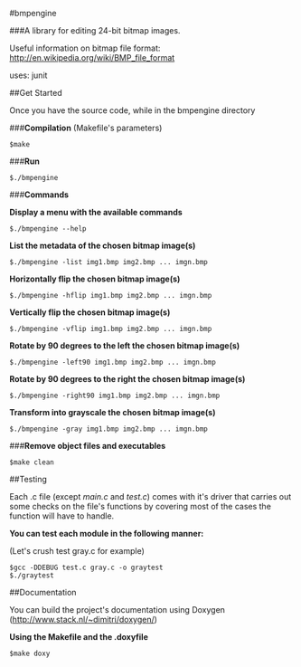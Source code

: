 #bmpengine

###A library for editing 24-bit bitmap images.

Useful information on bitmap file format:
http://en.wikipedia.org/wiki/BMP_file_format

uses: junit

##Get Started

Once you have the source code,
while in the bmpengine directory

###__Compilation__ (Makefile's parameters)

```
$make
```

###__Run__

```
$./bmpengine
```

###__Commands__

**Display a menu with the available commands**
```
$./bmpengine --help
```

**List the metadata of the chosen bitmap image(s)**
```
$./bmpengine -list img1.bmp img2.bmp ... imgn.bmp
```

**Horizontally flip the chosen bitmap image(s)**
```
$./bmpengine -hflip img1.bmp img2.bmp ... imgn.bmp
```

**Vertically flip the chosen bitmap image(s)**
```
$./bmpengine -vflip img1.bmp img2.bmp ... imgn.bmp
```

**Rotate by 90 degrees to the left the chosen bitmap image(s)**
```
$./bmpengine -left90 img1.bmp img2.bmp ... imgn.bmp
```

**Rotate by 90 degrees to the right the chosen bitmap image(s)**
```
$./bmpengine -right90 img1.bmp img2.bmp ... imgn.bmp
```

**Transform into grayscale the chosen bitmap image(s)**
```
$./bmpengine -gray img1.bmp img2.bmp ... imgn.bmp
```

###__Remove object files and executables__
```
$make clean
```


##Testing

Each .c file (except *main.c* and *test.c*) comes with it's driver that carries out some checks on the file's functions by covering most of the cases the function will have to handle.

**You can test each module in the following manner:**

(Let's crush test gray.c for example)
```
$gcc -DDEBUG test.c gray.c -o graytest
$./graytest
```


##Documentation

You can build the project's documentation using Doxygen (http://www.stack.nl/~dimitri/doxygen/)

**Using the Makefile and the .doxyfile**
```
$make doxy
```
